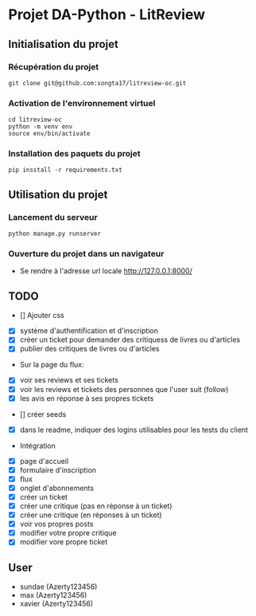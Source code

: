 # Projet DA-Python - LitReview

## Initialisation du projet

### Récupération du projet

```
git clone git@github.com:songta17/litreview-oc.git
```

### Activation de l'environnement virtuel

```
cd litreview-oc
python -m venv env
source env/bin/activate
```

### Installation des paquets du projet

```
pip insstall -r requirements.txt
```

## Utilisation du projet

### Lancement du serveur

```
python manage.py runserver
```

### Ouverture du projet dans un navigateur

- Se rendre à l'adresse url locale http://127.0.0.1:8000/

## TODO

- [] Ajouter css
- [x] système d'authentification et d'inscription
- [x] créer un ticket pour demander des critiquess de livres ou d'articles
- [x] publier des critiques de livres ou d'articles
- Sur la page du flux:
- [x] voir ses reviews et ses tickets
- [x] voir les reviews et tickets des personnes que l'user suit (follow)
- [x] les avis en réponse à ses propres tickets
- [] créer seeds
- [x] dans le readme, indiquer des logins utilisables pour les tests du client
- Intégration
- [x] page d'accueil
- [x] formulaire d'inscription
- [x] flux
- [x] onglet d'abonnements
- [x] créer un ticket
- [x] créer une critique (pas en réponse à un ticket)
- [x] créer une critique (en réponses à un ticket)
- [x] voir vos propres posts
- [x] modifier votre propre critique
- [x] modifier vore propre ticket

## User

- sundae (Azerty123456)
- max (Azerty123456)
- xavier (Azerty123456)
